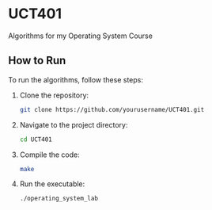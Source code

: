 # UCT401

Algorithms for my Operating System Course

## How to Run

To run the algorithms, follow these steps:

1. Clone the repository:
   ```bash
   git clone https://github.com/yourusername/UCT401.git
   ```
2. Navigate to the project directory:
   ```bash
   cd UCT401
   ```
3. Compile the code:
   ```bash
   make
   ```
4. Run the executable:
   ```bash
   ./operating_system_lab
   ```